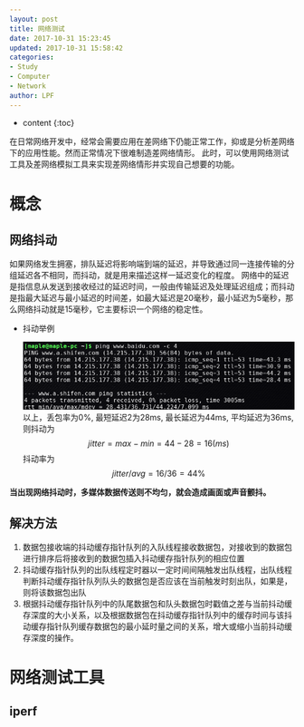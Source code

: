 ```yaml
---
layout: post
title: 网络测试
date: 2017-10-31 15:23:45
updated: 2017-10-31 15:58:42
categories:
- Study
- Computer
- Network
author: LPF
---
```


* content
{:toc}

在日常网络开发中，经常会需要应用在差网络下仍能正常工作，抑或是分析差网络下的应用性能。然而正常情况下很难制造差网络情形。
此时，可以使用网络测试工具及差网络模拟工具来实现差网络情形并实现自己想要的功能。





# 概念

## 网络抖动

如果网络发生拥塞，排队延迟将影响端到端的延迟，并导致通过同一连接传输的分组延迟各不相同，而抖动，就是用来描述这样一延迟变化的程度。
网络中的延迟是指信息从发送到接收经过的延迟时间，一般由传输延迟及处理延迟组成；而抖动是指最大延迟与最小延迟的时间差，如最大延迟是20毫秒，最小延迟为5毫秒，那么网络抖动就是15毫秒，它主要标识一个网络的稳定性。

- 抖动举例

    ![](../post_img/59f82eacab64412769001afe)
    以上，丢包率为0%, 最短延迟2为28ms, 最长延迟为44ms, 平均延迟为36ms, 则抖动为$$jitter = max - min = 44 - 28 = 16(ms)$$
    抖动率为 $$jitter / avg = 16 / 36 = 44 \% $$


**当出现网络抖动时，多媒体数据传送则不均匀，就会造成画面或声音颤抖。**

## 解决方法

1. 数据包接收端的抖动缓存指针队列的入队线程接收数据包，对接收到的数据包进行排序后将接收到的数据包插入抖动缓存指针队列的相应位置
2. 抖动缓存指针队列的出队线程定时器以一定时间间隔触发出队线程，出队线程判断抖动缓存指针队列队头的数据包是否应该在当前触发时刻出队，如果是，则将该数据包出队
3. 根据抖动缓存指针队列中的队尾数据包和队头数据包时戳值之差与当前抖动缓存深度的大小关系，以及根据数据包在抖动缓存指针队列中的缓存时间与该抖动缓存指针队列缓存数据包的最小延时量之间的关系，增大或缩小当前抖动缓存深度的操作。

# 网络测试工具

## iperf

